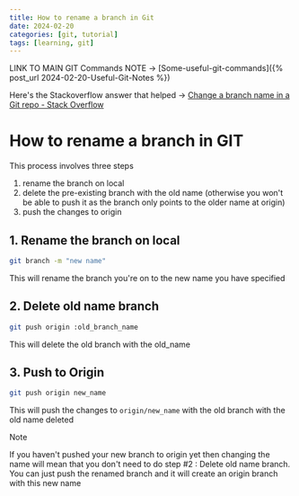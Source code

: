 ```yaml
---
title: How to rename a branch in Git
date: 2024-02-20
categories: [git, tutorial]
tags: [learning, git]
---
```



LINK TO MAIN GIT Commands NOTE -> [Some-useful-git-commands]({% post_url 2024-02-20-Useful-Git-Notes %}) 

Here's the Stackoverflow answer that helped -> [Change a branch name in a Git repo - Stack Overflow](https://stackoverflow.com/questions/3866951/change-a-branch-name-in-a-git-repo) 
# How to rename a branch in GIT 
This process involves three steps 
1. rename the branch on local 
2. delete the pre-existing branch with the old name (otherwise you won't be able to push it as the branch only points to the older name at origin) 
3. push the changes to origin 

## 1. Rename the branch on local 
```bash
git branch -m "new name"
```
This will rename the branch you're on to the new name you have specified 


## 2. Delete old name branch 
```bash 
git push origin :old_branch_name 
```
This will delete the old branch with the old_name 

## 3. Push to Origin 
```bash 
git push origin new_name
```
This will push the changes to `origin/new_name` with the old branch with the old name deleted  


> [!Note]
> If you haven't pushed your new branch to origin yet then changing the name will mean that you don't need to do step #2 : Delete old name branch. You can just push the renamed branch and it will create an origin branch with this new name 


